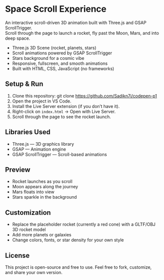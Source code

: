 # Space Scroll Experience

An interactive scroll-driven 3D animation built with Three.js and GSAP ScrollTrigger.  
Scroll through the page to launch a rocket, fly past the Moon, Mars, and into deep space.


- Three.js 3D Scene (rocket, planets, stars)
- Scroll animations powered by GSAP ScrollTrigger
- Stars background for a cosmic vibe
- Responsive, fullscreen, and smooth animations
- Built with HTML, CSS, JavaScript (no frameworks)

## Setup & Run
1. Clone this repository:
   git clone https://github.com/Sadikn7i/codepen-p1
2. Open the project in VS Code.
3. Install the Live Server extension (if you don’t have it).
4. Right-click on `index.html` → Open with Live Server.
5. Scroll through the page to see the rocket launch.

## Libraries Used
- Three.js — 3D graphics library
- GSAP — Animation engine
- GSAP ScrollTrigger — Scroll-based animations

## Preview
- Rocket launches as you scroll
- Moon appears along the journey
- Mars floats into view
- Stars sparkle in the background

## Customization
- Replace the placeholder rocket (currently a red cone) with a GLTF/OBJ 3D rocket model
- Add more planets or galaxies
- Change colors, fonts, or star density for your own style

## License
This project is open-source and free to use. Feel free to fork, customize, and share your own version.
